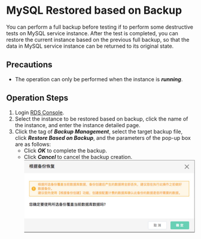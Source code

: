 # MySQL Restored based on Backup
You can perform a full backup before testing if to perform some destructive tests on MySQL service instance. After the test is completed, you can restore the current instance based on the previous full backup, so that the data in MySQL service instance can be returned to its original state.

## Precautions
* The operation can only be performed when the instance is ***running***.

## Operation Steps
1. Login [RDS Console](https://rds-console.jdcloud.com/database).
2. Select the instance to be restored based on backup, click the name of the instance, and enter the instance detailed page.
3. Click the tag of ***Backup Management***, select the target backup file, click ***Restore Based on Backup***, and the parameters of the pop-up box are as follows:
    * Click ***OK*** to complete the backup.
    * Click ***Cancel*** to cancel the backup creation.
    ![Screenshot](../../../../image/RDS/restore-rds-instance.png)
